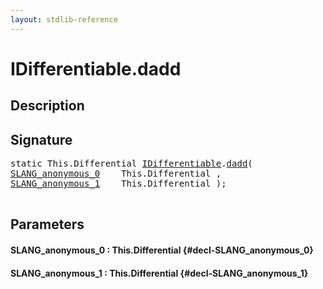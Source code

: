 ```yaml
---
layout: stdlib-reference
---
```


# IDifferentiable\.dadd

## Description





## Signature 

<pre>
<span class='code_keyword'>static</span> This.Differential <a href="/stdlib-reference/interfaces/IDifferentiable/index" class="code_type">IDifferentiable</a>.<a href="/stdlib-reference/interfaces/IDifferentiable/dadd">dadd</a>(
<a href="/stdlib-reference/interfaces/IDifferentiable/dadd#decl-SLANG_anonymous_0" class="code_param">SLANG_anonymous_0</a>    This.Differential ,
<a href="/stdlib-reference/interfaces/IDifferentiable/dadd#decl-SLANG_anonymous_1" class="code_param">SLANG_anonymous_1</a>    This.Differential );

</pre>

## Parameters

#### SLANG\_anonymous\_0  : This\.Differential {#decl-SLANG_anonymous_0}
#### SLANG\_anonymous\_1  : This\.Differential {#decl-SLANG_anonymous_1}

